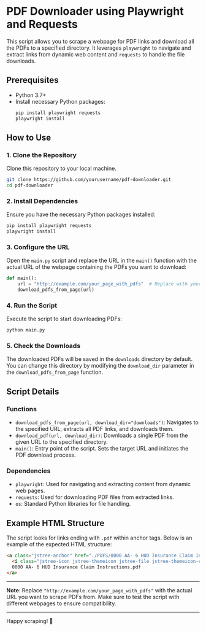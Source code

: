 # PDF Downloader using Playwright and Requests

This script allows you to scrape a webpage for PDF links and download all the PDFs to a specified directory. It leverages `playwright` to navigate and extract links from dynamic web content and `requests` to handle the file downloads.

## Prerequisites

- Python 3.7+
- Install necessary Python packages:
  ```sh
  pip install playwright requests
  playwright install
  ```

## How to Use

### 1. Clone the Repository

Clone this repository to your local machine.

```sh
git clone https://github.com/yourusername/pdf-downloader.git
cd pdf-downloader
```

### 2. Install Dependencies

Ensure you have the necessary Python packages installed:

```sh
pip install playwright requests
playwright install
```

### 3. Configure the URL

Open the `main.py` script and replace the URL in the `main()` function with the actual URL of the webpage containing the PDFs you want to download:

```python
def main():
    url = "http://example.com/your_page_with_pdfs"  # Replace with your actual URL
    download_pdfs_from_page(url)
```

### 4. Run the Script

Execute the script to start downloading PDFs:

```sh
python main.py
```

### 5. Check the Downloads

The downloaded PDFs will be saved in the `downloads` directory by default. You can change this directory by modifying the `download_dir` parameter in the `download_pdfs_from_page` function.

## Script Details

### Functions

- `download_pdfs_from_page(url, download_dir="downloads")`: Navigates to the specified URL, extracts all PDF links, and downloads them.
- `download_pdf(url, download_dir)`: Downloads a single PDF from the given URL to the specified directory.
- `main()`: Entry point of the script. Sets the target URL and initiates the PDF download process.

### Dependencies

- `playwright`: Used for navigating and extracting content from dynamic web pages.
- `requests`: Used for downloading PDF files from extracted links.
- `os`: Standard Python libraries for file handling.

## Example HTML Structure

The script looks for links ending with `.pdf` within anchor tags. Below is an example of the expected HTML structure:

```html
<a class="jstree-anchor" href="./PDFS/0000 AA- 6 HUD Insurance Claim Instructions.pdf" tabindex="-1" role="treeitem" aria-selected="false" aria-level="1" id="./PDFS/0000 AA- 6 HUD Insurance Claim Instructions.pdf_anchor">
  <i class="jstree-icon jstree-themeicon jstree-file jstree-themeicon-custom" role="presentation"></i>
  0000 AA- 6 HUD Insurance Claim Instructions.pdf
</a>
```

---

**Note**: Replace `"http://example.com/your_page_with_pdfs"` with the actual URL you want to scrape PDFs from. Make sure to test the script with different webpages to ensure compatibility.

---

Happy scraping! 🚀